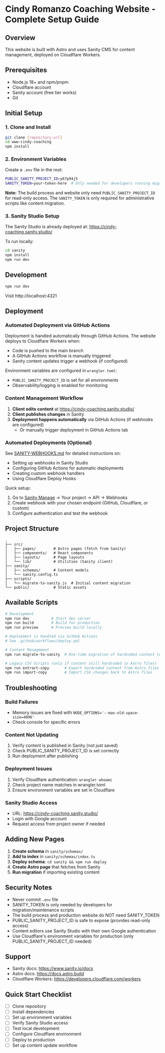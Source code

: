# Cindy Romanzo Coaching Website - Complete Setup Guide

## Overview

This website is built with Astro and uses Sanity CMS for content management, deployed on Cloudflare Workers.

## Prerequisites

- Node.js 18+ and npm/pnpm
- Cloudflare account
- Sanity account (free tier works)
- Git

## Initial Setup

### 1. Clone and Install

```bash
git clone [repository-url]
cd www-cindy-coaching
npm install
```

### 2. Environment Variables

Create a `.env` file in the root:

```bash
PUBLIC_SANITY_PROJECT_ID=y67p94j5
SANITY_TOKEN=your-token-here  # Only needed for developers running migration scripts
```

**Note:** The build process and website only need `PUBLIC_SANITY_PROJECT_ID` for read-only access. The `SANITY_TOKEN` is only required for administrative scripts like content migration.

### 3. Sanity Studio Setup

The Sanity Studio is already deployed at: https://cindy-coaching.sanity.studio/

To run locally:
```bash
cd sanity
npm install
npm run dev
```

## Development

```bash
npm run dev
```

Visit http://localhost:4321

## Deployment

### Automated Deployment via GitHub Actions

Deployment is handled automatically through GitHub Actions. The website deploys to Cloudflare Workers when:
- Code is pushed to the main branch
- A GitHub Actions workflow is manually triggered
- Sanity content updates trigger a webhook (if configured)

Environment variables are configured in `wrangler.toml`:
- `PUBLIC_SANITY_PROJECT_ID` is set for all environments
- Observability/logging is enabled for monitoring

### Content Management Workflow

1. **Client edits content** at https://cindy-coaching.sanity.studio/
2. **Client publishes changes** in Sanity
3. **Deployment happens automatically** via GitHub Actions (if webhooks are configured)
   - Or manually trigger deployment in GitHub Actions tab

### Automated Deployments (Optional)

See [SANITY-WEBHOOKS.md](./SANITY-WEBHOOKS.md) for detailed instructions on:
- Setting up webhooks in Sanity Studio
- Configuring GitHub Actions for automatic deployments
- Creating custom webhook handlers
- Using Cloudflare Deploy Hooks

Quick setup:
1. Go to [Sanity Manage](https://www.sanity.io/manage) → Your project → API → Webhooks
2. Create webhook with your chosen endpoint (GitHub, Cloudflare, or custom)
3. Configure authentication and test the webhook

## Project Structure

```
.
├── src/
│   ├── pages/        # Astro pages (fetch from Sanity)
│   ├── components/   # React components
│   ├── layouts/      # Page layouts
│   └── lib/          # Utilities (Sanity client)
├── sanity/
│   ├── schemas/      # Content models
│   └── sanity.config.ts
├── scripts/
│   └── migrate-to-sanity.js  # Initial content migration
└── public/           # Static assets
```

## Available Scripts

```bash
# Development
npm run dev          # Start dev server
npm run build        # Build for production
npm run preview      # Preview build locally

# Deployment is handled via GitHub Actions
# See .github/workflows/deploy.yml

# Content Management  
npm run migrate-to-sanity  # One-time migration of hardcoded content to Sanity (requires SANITY_TOKEN)

# Legacy CSV Scripts (only if content still hardcoded in Astro files)
npm run extract-copy       # Export hardcoded content from Astro files to CSV
npm run import-copy        # Import CSV changes back to Astro files
```

## Troubleshooting

### Build Failures
- Memory issues are fixed with `NODE_OPTIONS='--max-old-space-size=4096'`
- Check console for specific errors

### Content Not Updating
1. Verify content is published in Sanity (not just saved)
2. Check PUBLIC_SANITY_PROJECT_ID is set correctly
3. Run deployment after publishing

### Deployment Issues
1. Verify Cloudflare authentication: `wrangler whoami`
2. Check project name matches in wrangler.toml
3. Ensure environment variables are set in Cloudflare

### Sanity Studio Access
- URL: https://cindy-coaching.sanity.studio/
- Login with Google account
- Request access from project owner if needed

## Adding New Pages

1. **Create schema** in `sanity/schemas/`
2. **Add to index** in `sanity/schemas/index.ts`
3. **Deploy schema**: `cd sanity && npm run deploy`
4. **Create Astro page** that fetches from Sanity
5. **Run migration** if importing existing content

## Security Notes

- Never commit `.env` file
- SANITY_TOKEN is only needed by developers for migration/maintenance scripts
- The build process and production website do NOT need SANITY_TOKEN
- PUBLIC_SANITY_PROJECT_ID is safe to expose (provides read-only access)
- Content editors use Sanity Studio with their own Google authentication
- Use Cloudflare's environment variables for production (only PUBLIC_SANITY_PROJECT_ID needed)

## Support

- Sanity docs: https://www.sanity.io/docs
- Astro docs: https://docs.astro.build
- Cloudflare Workers: https://developers.cloudflare.com/workers

## Quick Start Checklist

- [ ] Clone repository
- [ ] Install dependencies
- [ ] Set up environment variables
- [ ] Verify Sanity Studio access
- [ ] Test local development
- [ ] Configure Cloudflare environment
- [ ] Deploy to production
- [ ] Set up content update workflow